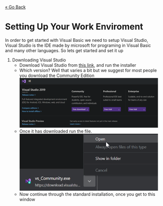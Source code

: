 [« Go Back](\vb.net "Go Back")
<br/>

# Setting Up Your Work Enviroment

In order to get started with Visual Basic we need to setup Visual Studio, <br/>
Visual Studio is the IDE made by microsoft for programing in Visual Basic and many other languages.
So lets get started and set it up

1. Downloading Visual Studio
    - Download Visual Studio from [this link](https://visualstudio.com/downloads/), and run the installer<br/>
    - Which version? Well that varies a bit but we suggest for most people you download the Community Edition<br/>
      ![Visual Studio Downloads](downloads.png)
    - Once it has downloaded run the file.<br/>
      ![Run the installer](run.png)
    - Now continue through the standard installation, once you get to this window
